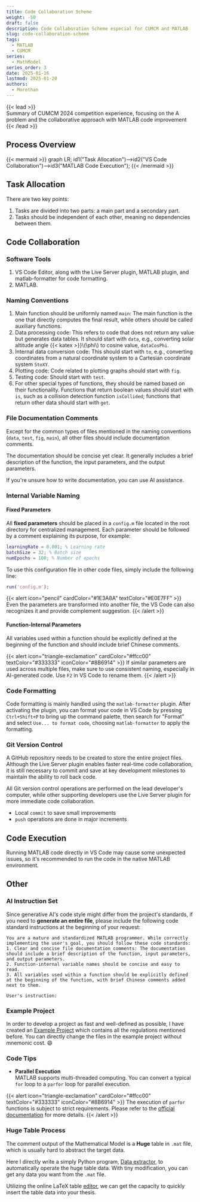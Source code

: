 ```yaml
---
title: Code Collaboration Scheme
weight: -50
draft: false
description: Code Collaboration Scheme especial for CUMCM and MATLAB
slug: code-collaboration-scheme
tags:
  - MATLAB
  - CUMCM
series:
  - MathModel
series_order: 3
date: 2025-01-16
lastmod: 2025-01-20
authors:
  - Morethan
---
```


{{< lead >}}  
Summary of CUMCM 2024 competition experience, focusing on the A problem and the collaborative approach with MATLAB code improvement  
{{< /lead >}}

## Process Overview

{{< mermaid >}}
graph LR;
id1("Task Allocation")-->id2("VS Code Collaboration")-->id3("MATLAB Code Execution");
{{< /mermaid >}}

## Task Allocation

There are two key points:

1. Tasks are divided into two parts: a main part and a secondary part.
2. Tasks should be independent of each other, meaning no dependencies between them.

## Code Collaboration

### Software Tools

1. VS Code Editor, along with the Live Server plugin, MATLAB plugin, and matlab-formatter for code formatting.
2. MATLAB.

### Naming Conventions

1. Main function should be uniformly named `main`: The main function is the one that directly computes the final result, while others should be called auxiliary functions.
2. Data processing code: This refers to code that does not return any value but generates data tables. It should start with `data`, e.g., converting solar altitude angle {{< katex >}}\\(\\phi\\) to cosine value, `dataCosPhi`.
3. Internal data conversion code: This should start with `to`, e.g., converting coordinates from a natural coordinate system to a Cartesian coordinate system `StoXY`.
4. Plotting code: Code related to plotting graphs should start with `fig`.
5. Testing code: Should start with `test`.
6. For other special types of functions, they should be named based on their functionality. Functions that return boolean values should start with `is`, such as a collision detection function `isCollided`; functions that return other data should start with `get`.

### File Documentation Comments

Except for the common types of files mentioned in the naming conventions (`data`, `test`, `fig`, `main`), all other files should include documentation comments.

The documentation should be concise yet clear. It generally includes a brief description of the function, the input parameters, and the output parameters.

If you're unsure how to write documentation, you can use AI assistance.

### Internal Variable Naming

#### Fixed Parameters

All **fixed parameters** should be placed in a `config.m` file located in the root directory for centralized management. Each parameter should be followed by a comment explaining its purpose, for example:

```MATLAB
learningRate = 0.001; % Learning rate
batchSize = 32; % Batch size
numEpochs = 100; % Number of epochs
```

To use this configuration file in other code files, simply include the following line:

```MATLAB
run('config.m');
```

{{< alert icon="pencil" cardColor="#1E3A8A" textColor="#E0E7FF" >}}
Even the parameters are transformed into another file, the VS Code can also recognizes it and provide complement suggestion.
{{< /alert >}}
#### Function-Internal Parameters

All variables used within a function should be explicitly defined at the beginning of the function and should include brief Chinese comments.

{{< alert icon="triangle-exclamation" cardColor="#ffcc00" textColor="#333333" iconColor="#8B6914" >}}
If similar parameters are used across multiple files, make sure to use consistent naming, especially in AI-generated code. Use `F2` in VS Code to rename them.
{{< /alert >}}
### Code Formatting

Code formatting is mainly handled using the `matlab-formatter` plugin. After activating the plugin, you can format your code in VS Code by pressing `Ctrl+Shift+P` to bring up the command palette, then search for "Format" and select `Use... to format code`, choosing `matlab-formatter` to apply the formatting.

### Git Version Control

A GitHub repository needs to be created to store the entire project files. Although the Live Server plugin enables faster real-time code collaboration, it is still necessary to commit and save at key development milestones to maintain the ability to roll back code.

All Git version control operations are performed on the lead developer's computer, while other supporting developers use the Live Server plugin for more immediate code collaboration.

- Local `commit` to save small improvements
- `push` operations are done in major increments

## Code Execution

Running MATLAB code directly in VS Code may cause some unexpected issues, so it's recommended to run the code in the native MATLAB environment.

## Other

### AI Instruction Set

Since generative AI's code style might differ from the project's standards, if you need to **generate an entire file**, please include the following code standard instructions at the beginning of your request:

```text
You are a mature and standardized MATLAB programmer. While correctly implementing the user's goal, you should follow these code standards:
1. Clear and concise file documentation comments: The documentation should include a brief description of the function, input parameters, and output parameters.
2. Function-internal variable names should be concise and easy to read.
3. All variables used within a function should be explicitly defined at the beginning of the function, with brief Chinese comments added next to them.

User's instruction:
```

### Example Project
In order to develop a project as fast and well-defined as possible, I have created an [Example Project](https://github.com/morethan987/morethan987/tree/main/MathModelExampleProject) which contains all the regulations mentioned before. You can directly change the files in the example project without mnemonic cost. 😄

### Code Tips

- **Parallel Execution**  
    MATLAB supports multi-threaded computing. You can convert a typical `for` loop to a `parfor` loop for parallel execution.

{{< alert icon="triangle-exclamation" cardColor="#ffcc00" textColor="#333333" iconColor="#8B6914" >}}
The execution of `parfor` functions is subject to strict requirements. Please refer to the [official documentation](https://ww2.mathworks.cn/help/parallel-computing/parfor.html) for more details.
{{< /alert >}}
### Huge Table Process
The comment output of the Mathematical Model is a **Huge** table in `.mat` file, which is usually hard to abstract the target data.

Here I directly write a simply Python program, [Data extractor](https://github.com/morethan987/morethan987/tree/main/%E6%95%B0%E6%8D%AE%E6%8F%90%E5%8F%96%E5%99%A8), to automatically operate the huge table data. With tiny modification, you can get any data you want from the `.mat` file.

Utilizing the online LaTeX table [editor](https://tableconvert.com/zh-cn/latex-generator), we can get the capacity to quickly insert the table data into your thesis.
